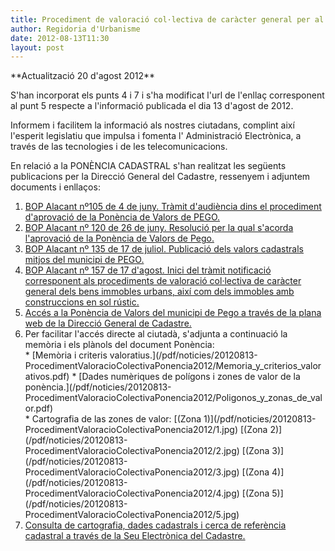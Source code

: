 ```yaml
---
title: Procediment de valoració col·lectiva de caràcter general per al municipi de pego. Ponència 2012, amb efectes 2013
author: Regidoria d'Urbanisme
date: 2012-08-13T11:30
layout: post
---
```


<div class="update" markdown="1">
**Actualització 20 d'agost 2012**

S'han incorporat els punts 4 i 7 i s'ha modificat l'url de l'enllaç corresponent al punt 5 respecte a l'informació publicada el dia 13 d'agost de 2012.
</div>
Informem i facilitem la informació als nostres ciutadans, complint així l'esperit legislatiu que impulsa i fomenta l' Administració Electrònica, a través de las tecnologies i de les telecomunicacions.

En relació a la PONÈNCIA CADASTRAL s'han realitzat les següents publicacions per la Direcció General del Cadastre, ressenyem i adjuntem documents i enllaços:

1. [BOP Alacant nº105 de 4 de juny. Tràmit d'audiència dins el procediment d'aprovació de la Ponència de Valors de PEGO.](http://www.dip-alicante.es/bop2/pdftotal/2012/06/04-06-12.pdf#page=4)
2. [BOP Alacant nº 120 de 26 de juny. Resolució per la qual s'acorda l'aprovació de la Ponència de Valors de Pego.](http://www.dip-alicante.es/bop2/pdftotal/2012/06/26-06-12.pdf#page=3)
3. [BOP Alacant nº 135 de 17 de juliol. Publicació dels valors cadastrals mitjos del municipi de PEGO.](http://www.dip-alicante.es/bop2/pdftotal/2012/07/17-07-12.pdf#page=3)
4. [BOP Alacant nº 157 de 17 d'agost. Inici del tràmit notificació corresponent als procediments de valoració col·lectiva de caràcter general dels bens immobles urbans, així com dels immobles amb construccions en sol rústic.](http://www.dip-alicante.es/bop2/pdftotal/2012/08/17-08-12.pdf#page=3)
5. [Accés a la Ponència de Valors del municipi de Pego a través de la plana web de la Direcció General de Cadastre.](http://www.catastro.minhap.es/esp/procedimientos_valoracion_colectiva.asp)
6. Per facilitar l'accés directe al ciutadà, s'adjunta a continuació la memòria i els plànols del document Ponència:
	<div class="pdf-list">
	* [Memòria i criteris valoratius.](/pdf/noticies/20120813-ProcedimentValoracioColectivaPonencia2012/Memoria_y_criterios_valorativos.pdf)
	* [Dades numèriques de polígons i zones de valor de la ponència.](/pdf/noticies/20120813-ProcedimentValoracioColectivaPonencia2012/Poligonos_y_zonas_de_valor.pdf)
	</div>
	* Cartografia de las zones de valor: [(Zona 1)](/pdf/noticies/20120813-ProcedimentValoracioColectivaPonencia2012/1.jpg) [(Zona 2)](/pdf/noticies/20120813-ProcedimentValoracioColectivaPonencia2012/2.jpg) [(Zona 3)](/pdf/noticies/20120813-ProcedimentValoracioColectivaPonencia2012/3.jpg) [(Zona 4)](/pdf/noticies/20120813-ProcedimentValoracioColectivaPonencia2012/4.jpg) [(Zona 5)](/pdf/noticies/20120813-ProcedimentValoracioColectivaPonencia2012/5.jpg)
7. [Consulta de cartografia, dades cadastrals i cerca de referència cadastral a través de la Seu Electrònica del Cadastre.](http://www.sedecatastro.gob.es)
